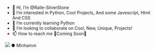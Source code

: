 - 👋 Hi, I’m @Ralle-SilverStone
- 👀 I’m interested in Python, Cool Projects, And some Javescript, Html And CSS
- 🌱 I’m currently learning Python
- 💞️ I’m looking to collaborate on Cool, New, Unique, Projects!
- 📫 How to reach me 🔔Coming Soon🔔


<img src="https://www.youtube.com/favicon.ico">
 ● Minhamm
<!---
Ralle-SilverStone/Ralle-SilverStone is a ✨ special ✨ repository because its `README.md` (this file) appears on your GitHub profile.
You can click the Preview link to take a look at your changes.
--->
